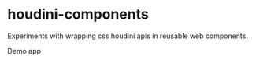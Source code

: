 # houdini-components
Experiments with wrapping css houdini apis in reusable web components.

Demo app [](https://musing-morse-482a64.netlify.app/)
